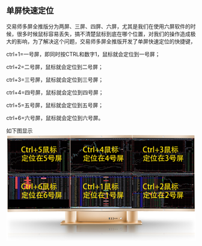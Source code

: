 ## 单屏快速定位

交易师多屏全推版分为两屏、三屏、四屏、六屏，尤其是我们在使用六屏软件的时候，很多时候鼠标容易丢失，搞不清楚鼠标到底在哪个位置，对我们的操作造成极大的影响，为了解决这个问题，交易师多屏全推版开发了单屏快速定位的快捷键，

ctrl+1=一号屏，即同时按CTRL和数字1，鼠标就会定位到一号屏；

ctrl+2=二号屏，鼠标就会定位到二号屏；

ctrl+3=三号屏，鼠标就会定位到三号屏；

ctrl+4=四号屏，鼠标就会定位到四号屏；

ctrl+5=五号屏，鼠标就会定位到五号屏；

ctrl+6=六号屏，鼠标就会定位到六号屏。

如下图显示
![](/assets/1661.jpg)